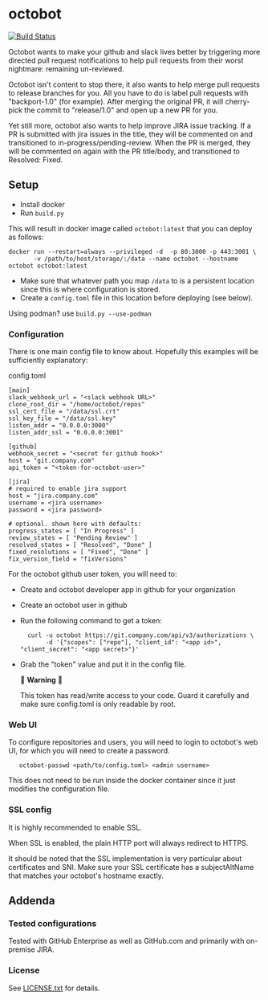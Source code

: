 octobot
=======
[![Build Status](https://travis-ci.org/tanium/octobot.svg?branch=master)](https://travis-ci.org/tanium/octobot)

Octobot wants to make your github and slack lives better by triggering
more directed pull request notifications to help pull requests from their
worst nightmare: remaining un-reviewed.

Octobot isn't content to stop there, it also wants to help merge pull requests
to release branches for you. All you have to do is label pull requests with
"backport-1.0" (for example). After merging the original PR, it will cherry-pick the commit
to "release/1.0" and open up a new PR for you.

Yet still more, octobot also wants to help improve JIRA issue tracking.
If a PR is submitted with jira issues in the title, they will be commented on and
transitioned to in-progress/pending-review. When the PR is merged, they will be
commented on again with the PR title/body, and transitioned to Resolved: Fixed.

Setup
-----

- Install docker
- Run `build.py`

This will result in docker image called `octobot:latest` that you can deploy as follows:

    docker run --restart=always --privileged -d  -p 80:3000 -p 443:3001 \
           -v /path/to/host/storage/:/data --name octobot --hostname octobot octobot:latest

* Make sure that whatever path you map `/data` to is a persistent location since this is where configuration is stored.
* Create a `config.toml` file in this location before deploying (see below).

Using podman? use `build.py --use-podman`

### Configuration

There is one main config file to know about. Hopefully this examples will be sufficiently explanatory:

config.toml

    [main]
    slack_webhook_url = "<slack webhook URL>"
    clone_root_dir = "/home/octobot/repos"
    ssl_cert_file = "/data/ssl.crt"
    ssl_key_file = "/data/ssl.key"
    listen_addr = "0.0.0.0:3000"
    listen_addr_ssl = "0.0.0.0:3001"

    [github]
    webhook_secret = "<secret for github hook>"
    host = "git.company.com"
    api_token = "<token-for-octobot-user>"

    [jira]
    # required to enable jira support
    host = "jira.company.com"
    username = <jira username>
    password = <jira password>

    # optional. shown here with defaults:
    progress_states = [ "In Progress" ]
    review_states = [ "Pending Review" ]
    resolved_states = [ "Resolved", "Done" ]
    fixed_resolutions = [ "Fixed", "Done" ]
    fix_version_field = "fixVersions"


For the octobot github user token, you will need to:

- Create and octobot developer app in github for your organization
- Create an octobot user in github
- Run the following command to get a token:

        curl -u octobot https://git.company.com/api/v3/authorizations \
             -d '{"scopes": ["repo"], "client_id": "<app id>", "client_secret": "<app secret>"}'

- Grab the "token" value and put it in the config file.

  :rotating_light: **Warning** :rotating_light:

  This token has read/write access to your code. Guard it carefully and make sure config.toml is only readable by root.

### Web UI

To configure repositories and users, you will need to login to octobot's web UI, for which you will need to create a password.

       octobot-passwd <path/to/config.toml> <admin username>

This does not need to be run inside the docker container since it just modifies the configuration file.

### SSL config

It is highly recommended to enable SSL.

When SSL is enabled, the plain HTTP port will always redirect to HTTPS.

It should be noted that the SSL implementation is very particular about certificates and SNI.
Make sure your SSL certificate has a subjectAltName that matches your octobot's hostname exactly.

Addenda
-------

### Tested configurations

Tested with GitHub Enterprise as well as GitHub.com and primarily with on-premise JIRA.

### License

See [LICENSE.txt](LICENSE.txt) for details.
